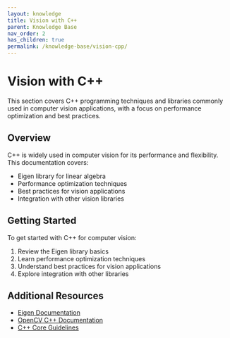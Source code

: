 ```yaml
---
layout: knowledge
title: Vision with C++
parent: Knowledge Base
nav_order: 2
has_children: true
permalink: /knowledge-base/vision-cpp/
---
```


# Vision with C++

This section covers C++ programming techniques and libraries commonly used in computer vision applications, with a focus on performance optimization and best practices.

## Overview

C++ is widely used in computer vision for its performance and flexibility. This documentation covers:

- Eigen library for linear algebra
- Performance optimization techniques
- Best practices for vision applications
- Integration with other vision libraries

## Getting Started

To get started with C++ for computer vision:
1. Review the Eigen library basics
2. Learn performance optimization techniques
3. Understand best practices for vision applications
4. Explore integration with other libraries

## Additional Resources

- [Eigen Documentation](https://eigen.tuxfamily.org/)
- [OpenCV C++ Documentation](https://docs.opencv.org/4.x/d9/df8/tutorial_root.html)
- [C++ Core Guidelines](https://isocpp.github.io/CppCoreGuidelines/CppCoreGuidelines)